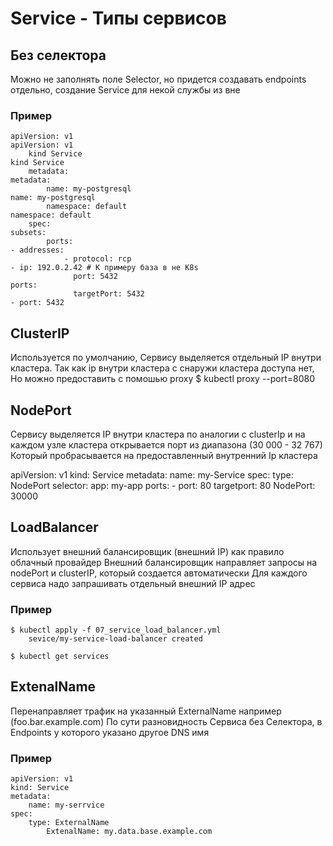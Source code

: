 # Service - Типы сервисов
## Без селектора
Можно не заполнять поле Selector, но придется создавать endpoints отдельно, создание Service для некой службы из вне
### Пример

    apiVersion: v1                                                      apiVersion: v1
        kind Service                                                        kind Service
        metadata:                                                           metadata:
            name: my-postgresql                                                 name: my-postgresql
            namespace: default                                                  namespace: default
        spec:                                                               subsets:
            ports:                                                              - addresses:
                - protocol: rcp                                                     - ip: 192.0.2.42 # К примеру база в не K8s
                  port: 5432                                                      ports:
                  targetPort: 5432                                                  - port: 5432



## ClusterIP
Используется по умолчанию, Сервису выделяется отдельный IP внутри кластера. Так как ip внутри кластера c снаружи кластера доступа нет,
Но можно предоставить с помошью proxy $ kubectl proxy --port=8080



## NodePort
Сервису выделяется IP внутри кластера по аналогии с clusterIp и на каждом узле кластера открывается порт из диапазона (30 000 - 32 767)
Который пробрасывается на предоставленный внутренний Ip кластера
 
apiVersion: v1
kind: Service
metadata:
    name: my-Service
spec:
    type: NodePort
    selector:
        app: my-app
    ports:
        - port: 80
        targetport: 80
        NodePort: 30000





## LoadBalancer
Использует внешний балансировщик (внешний IP) как правило облачный провайдер
Внешний балансировщик направляет запросы на nodePort и clusterIP, который создается автоматически
Для каждого сервиса надо запрашивать отдельный внешний IP адрес

### Пример
    $ kubectl apply -f 07_service_load_balancer.yml
        sevice/my-service-load-balancer created

    $ kubectl get services




## ExtenalName
Перенаправляет трафик на указанный ExternalName например (foo.bar.example.com)
По сути разновидность Сервиса без Селектора, в Endpoints у которого указано другое DNS имя

### Пример
    apiVersion: v1
    kind: Service
    metadata:
        name: my-serrvice
    spec:
        type: ExternalName
            ExtenalName: my.data.base.example.com